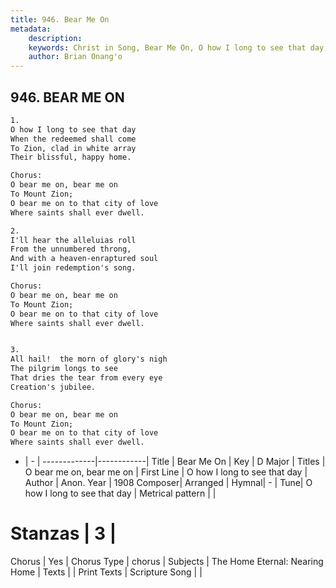 ```yaml
---
title: 946. Bear Me On
metadata:
    description: 
    keywords: Christ in Song, Bear Me On, O how I long to see that day, O bear me on, bear me on
    author: Brian Onang'o
---
```



## 946. BEAR ME ON

```txt
1.
O how I long to see that day
When the redeemed shall come
To Zion, clad in white array
Their blissful, happy home.

Chorus:
O bear me on, bear me on
To Mount Zion;
O bear me on to that city of love
Where saints shall ever dwell.

2.
I'll hear the alleluias roll
From the unnumbered throng,
And with a heaven-enraptured soul
I'll join redemption's song. 

Chorus:
O bear me on, bear me on
To Mount Zion;
O bear me on to that city of love
Where saints shall ever dwell.


3.
All hail!  the morn of glory's nigh
The pilgrim longs to see
That dries the tear from every eye
Creation's jubilee. 

Chorus:
O bear me on, bear me on
To Mount Zion;
O bear me on to that city of love
Where saints shall ever dwell.

```

- |   -  |
-------------|------------|
Title | Bear Me On |
Key | D Major |
Titles | O bear me on, bear me on |
First Line | O how I long to see that day |
Author | Anon.
Year | 1908
Composer| Arranged |
Hymnal|  - |
Tune| O how I long to see that day |
Metrical pattern | |
# Stanzas | 3 |
Chorus | Yes |
Chorus Type | chorus |
Subjects | The Home Eternal: Nearing Home |
Texts |  |
Print Texts | 
Scripture Song |  |
  

